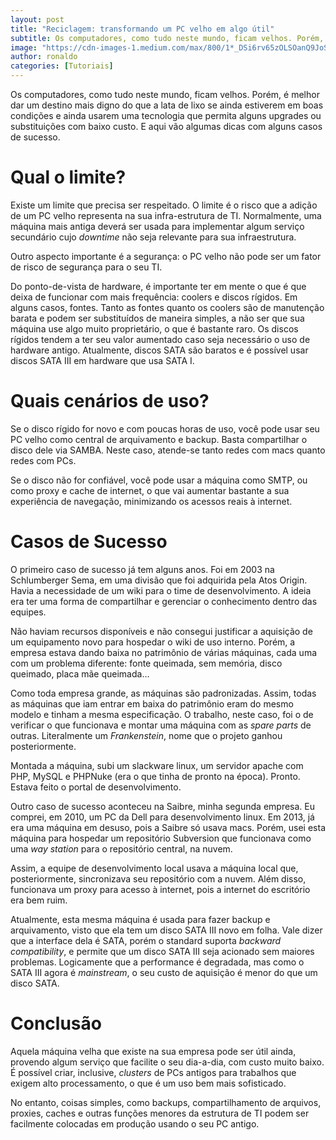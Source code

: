 ```yaml
---
layout: post
title: "Reciclagem: transformando um PC velho em algo útil"
subtitle: Os computadores, como tudo neste mundo, ficam velhos. Porém, é melhor dar um destino mais digno do que a lata de lixo se ainda estiverem…
image: "https://cdn-images-1.medium.com/max/800/1*_DSi6rv65zOLSOanQ9JoSg.jpeg"
author: ronaldo
categories: [Tutoriais]
---
```


Os computadores, como tudo neste mundo, ficam velhos. Porém, é melhor dar um
destino mais digno do que a lata de lixo se ainda estiverem em boas condições e
ainda usarem uma tecnologia que permita alguns upgrades ou substituições com
baixo custo. E aqui vão algumas dicas com alguns casos de sucesso.

# Qual o limite?

Existe um limite que precisa ser respeitado. O limite é o risco que a adição de
um PC velho representa na sua infra-estrutura de TI. Normalmente, uma máquina
mais antiga deverá ser usada para implementar algum serviço secundário cujo
*downtime* não seja relevante para sua infraestrutura.

Outro aspecto importante é a segurança: o PC velho não pode ser um fator de
risco de segurança para o seu TI.

Do ponto-de-vista de hardware, é importante ter em mente o que é que deixa de
funcionar com mais frequência: coolers e discos rígidos. Em alguns casos,
fontes. Tanto as fontes quanto os coolers são de manutenção barata e podem ser
substituídos de maneira simples, a não ser que sua máquina use algo muito
proprietário, o que é bastante raro. Os discos rígidos tendem a ter seu valor
aumentado caso seja necessário o uso de hardware antigo. Atualmente, discos SATA
são baratos e é possível usar discos SATA III em hardware que usa SATA I.

# Quais cenários de uso?

Se o disco rígido for novo e com poucas horas de uso, você pode usar seu PC
velho como central de arquivamento e backup. Basta compartilhar o disco dele via
SAMBA. Neste caso, atende-se tanto redes com macs quanto redes com PCs.

Se o disco não for confiável, você pode usar a máquina como SMTP, ou como proxy
e cache de internet, o que vai aumentar bastante a sua experiência de navegação,
minimizando os acessos reais à internet.

# Casos de Sucesso

O primeiro caso de sucesso já tem alguns anos. Foi em 2003 na Schlumberger Sema,
em uma divisão que foi adquirida pela Atos Origin. Havia a necessidade de um
wiki para o time de desenvolvimento. A ideia era ter uma forma de compartilhar e
gerenciar o conhecimento dentro das equipes.

Não haviam recursos disponíveis e não consegui justificar a aquisição de um
equipamento novo para hospedar o wiki de uso interno. Porém, a empresa estava
dando baixa no patrimônio de várias máquinas, cada uma com um problema
diferente: fonte queimada, sem memória, disco queimado, placa mãe queimada…

Como toda empresa grande, as máquinas são padronizadas. Assim, todas as máquinas
que iam entrar em baixa do patrimônio eram do mesmo modelo e tinham a mesma
especificação. O trabalho, neste caso, foi o de verificar o que funcionava e
montar uma máquina com as *spare parts* de outras. Literalmente um
*Frankenstein*, nome que o projeto ganhou posteriormente.

Montada a máquina, subi um slackware linux, um servidor apache com PHP, MySQL e
PHPNuke (era o que tinha de pronto na época). Pronto. Estava feito o portal de
desenvolvimento.

Outro caso de sucesso aconteceu na Saibre, minha segunda empresa. Eu comprei, em
2010, um PC da Dell para desenvolvimento linux. Em 2013, já era uma máquina em
desuso, pois a Saibre só usava macs. Porém, usei esta máquina para hospedar um
repositório Subversion que funcionava como uma *way station* para o repositório
central, na nuvem.

Assim, a equipe de desenvolvimento local usava a máquina local que,
posteriormente, sincronizava seu repositório com a nuvem. Além disso, funcionava
um proxy para acesso à internet, pois a internet do escritório era bem ruim.

Atualmente, esta mesma máquina é usada para fazer backup e arquivamento, visto
que ela tem um disco SATA III novo em folha. Vale dizer que a interface dela é
SATA, porém o standard suporta *backward compatibility*, e permite que um disco
SATA III seja acionado sem maiores problemas. Logicamente que a performance é
degradada, mas como o SATA III agora é *mainstream*, o seu custo de aquisição é
menor do que um disco SATA.

# Conclusão

Aquela máquina velha que existe na sua empresa pode ser útil ainda, provendo
algum serviço que facilite o seu dia-a-dia, com custo muito baixo. É possível
criar, inclusive, *clusters* de PCs antigos para trabalhos que exigem alto
processamento, o que é um uso bem mais sofisticado.

No entanto, coisas simples, como backups, compartilhamento de arquivos, proxies,
caches e outras funções menores da estrutura de TI podem ser facilmente
colocadas em produção usando o seu PC antigo.
